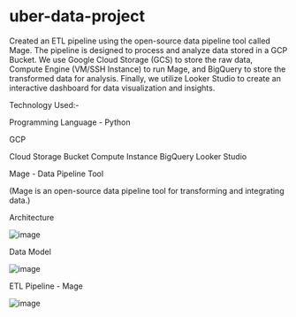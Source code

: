 # uber-data-project

Created an ETL pipeline using the open-source data pipeline tool called Mage. The pipeline is designed to process and analyze data stored in a GCP Bucket. We use Google Cloud Storage (GCS) to store the raw data, Compute Engine (VM/SSH Instance) to run Mage, and BigQuery to store the transformed data for analysis. Finally, we utilize Looker Studio to create an interactive dashboard for data visualization and insights.


Technology Used:-

Programming Language - Python

GCP

Cloud Storage Bucket
Compute Instance
BigQuery
Looker Studio

Mage - Data Pipeline Tool

(Mage is an open-source data pipeline tool for transforming and integrating data.)

Architecture

![image](https://github.com/naijilnj/uber-data-project/assets/110610851/7a7c1d56-8148-4be8-a7f1-35315e787fe7)


Data Model

![image](https://github.com/naijilnj/uber-data-project/assets/110610851/b66f716d-bc96-47f4-b02f-d8d06a7b7b2e)


ETL Pipeline - Mage

![image](https://github.com/naijilnj/uber-data-project/assets/110610851/83f68573-58a1-4262-a9fa-bd8a73e1cba2)


